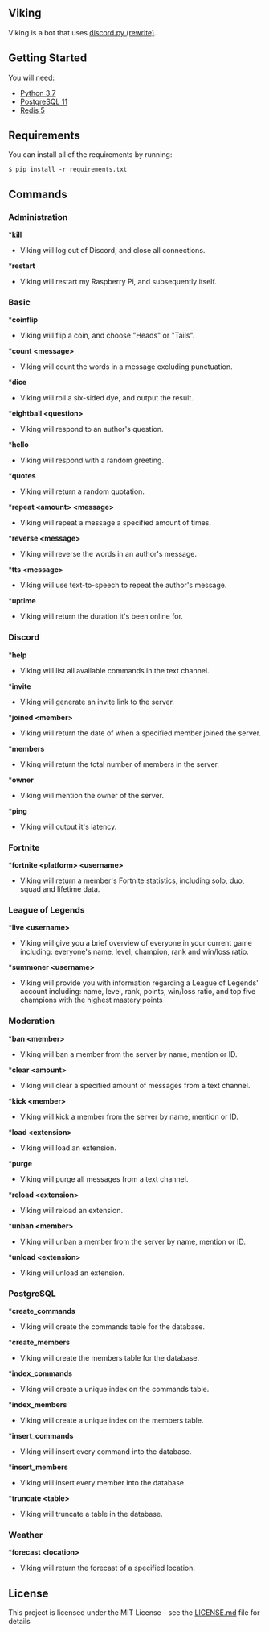 ## Viking

Viking is a bot that uses [discord.py (rewrite)](https://github.com/Rapptz/discord.py/tree/rewrite).

## Getting Started

You will need:
* [Python 3.7](https://www.python.org/downloads/)
* [PostgreSQL 11](https://www.postgresql.org/download/)
* [Redis 5](https://redis.io/download)

## Requirements

You can install all of the requirements by running:
```
$ pip install -r requirements.txt
```

## Commands

### **Administration**

***kill**
* Viking will log out of Discord, and close all connections.

***restart**
* Viking will restart my Raspberry Pi, and subsequently itself.

### **Basic**

***coinflip**
* Viking will flip a coin, and choose "Heads" or "Tails".

***count \<message>**
* Viking will count the words in a message excluding punctuation.

***dice**
* Viking will roll a six-sided dye, and output the result.

***eightball \<question>**
* Viking will respond to an author's question.

***hello**
* Viking will respond with a random greeting.

***quotes**
* Viking will return a random quotation.

***repeat \<amount> \<message>**
* Viking will repeat a message a specified amount of times.

***reverse \<message>**
* Viking will reverse the words in an author's message.

***tts \<message>**
* Viking will use text-to-speech to repeat the author's message.

***uptime**
* Viking will return the duration it's been online for.

### **Discord**

***help**
* Viking will list all available commands in the text channel.

***invite**
* Viking will generate an invite link to the server.

***joined \<member>**
* Viking will return the date of when a specified member joined the server.

***members**
* Viking will return the total number of members in the server.

***owner**
* Viking will mention the owner of the server.

***ping**
* Viking will output it's latency.

### **Fortnite**

***fortnite \<platform> \<username>**
* Viking will return a member's Fortnite statistics, including
solo, duo, squad and lifetime data.

### **League of Legends**

***live \<username>**
* Viking will give you a brief overview of everyone in your current game including: everyone's name, level, champion, rank and win/loss ratio.

***summoner \<username>**
* Viking will provide you with information regarding a League of Legends' account including: name, level, rank, points, win/loss ratio,
and top five champions with the highest mastery points

### **Moderation**

***ban \<member>**
* Viking will ban a member from the server by name, mention or ID.

***clear \<amount>**
* Viking will clear a specified amount of messages from a text channel.

***kick \<member>**
* Viking will kick a member from the server by name, mention or ID.

***load \<extension>**
* Viking will load an extension.

***purge**
* Viking will purge all messages from a text channel.

***reload \<extension>**
* Viking will reload an extension.

***unban \<member>**
* Viking will unban a member from the server by name, mention or ID.

***unload \<extension>**
* Viking will unload an extension.

### **PostgreSQL**

***create_commands**
* Viking will create the commands table for the database.

***create_members**
* Viking will create the members table for the database.

***index_commands**
* Viking will create a unique index on the commands table.

***index_members**
* Viking will create a unique index on the members table.

***insert_commands**
* Viking will insert every command into the database.

***insert_members**
* Viking will insert every member into the database.

***truncate \<table>**
* Viking will truncate a table in the database.

### **Weather**

***forecast \<location>**
* Viking will return the forecast of a specified location.

## License

This project is licensed under the MIT License - see the [LICENSE.md](LICENSE.md) file for details
